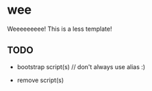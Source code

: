# wee

Weeeeeeeee! This is a less template!

## TODO

- bootstrap script(s) // don't always use alias :)

- remove script(s)
